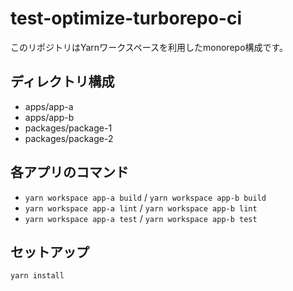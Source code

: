 # test-optimize-turborepo-ci

このリポジトリはYarnワークスペースを利用したmonorepo構成です。

## ディレクトリ構成
- apps/app-a
- apps/app-b
- packages/package-1
- packages/package-2

## 各アプリのコマンド
- `yarn workspace app-a build` / `yarn workspace app-b build`
- `yarn workspace app-a lint` / `yarn workspace app-b lint`
- `yarn workspace app-a test` / `yarn workspace app-b test`

## セットアップ
```sh
yarn install
```
